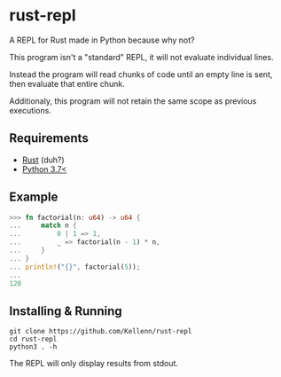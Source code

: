 # rust-repl
A REPL for Rust made in Python because why not?

This program isn't a "standard" REPL, it will not evaluate individual lines.

Instead the program will read chunks of code until an empty line is sent, then evaluate that entire chunk.

Additionaly, this program will not retain the same scope as previous executions.

## Requirements
  - [Rust](https://www.rust-lang.org/tools/install) (duh?)
  - [Python 3.7<](https://www.python.org/downloads/)

## Example
```rust
>>> fn factorial(n: u64) -> u64 {
...     match n {
...         0 | 1 => 1,
...         _ => factorial(n - 1) * n,
...     }
... }
... println!("{}", factorial(5));
...
120
```

## Installing & Running
```
git clone https://github.com/Kellenn/rust-repl
cd rust-repl
python3 . -h
```

The REPL will only display results from stdout.
